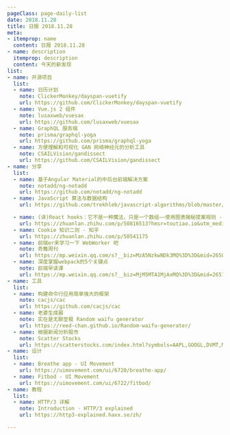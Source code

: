 ```yaml
---
pageClass: page-daily-list
date: 2018.11.28
title: 日报 2018.11.28
meta:
- itemprop: name
  content: 日报 2018.11.28
- name: description
  itemprop: description
  content: 今天的新发现
list:
- name: 开源项目
  list:
  - name: 日历计划
    note: ClickerMonkey/dayspan-vuetify 
    url: https://github.com/ClickerMonkey/dayspan-vuetify
  - name: Vue.js 2 组件
    note: lusaxweb/vuesax
    url: https://github.com/lusaxweb/vuesax
  - name: GraphQL 服务端
    note: prisma/graphql-yoga
    url: https://github.com/prisma/graphql-yoga
  - name: 方便理解和可视化 GAN 网络神经元的分析工具 
    note: CSAILVision/gandissect
    url: https://github.com/CSAILVision/gandissect
- name: 分享
  list:
  - name: 基于Angular Material的中后台前端解决方案
    note: notadd/ng-notadd
    url: https://github.com/notadd/ng-notadd
  - name: JavaScript 算法与数据结构
    url: https://github.com/trekhleb/javascript-algorithms/blob/master/README.zh-CN.md

  - name: (译)React hooks：它不是一种魔法，只是一个数组——使用图表揭秘提案规则 - 知乎
    url: https://zhuanlan.zhihu.com/p/50816513?hmsr=toutiao.io&utm_medium=toutiao.io&utm_source=toutiao.io
  - name: Cookie 知识二则 - 知乎
    url: https://zhuanlan.zhihu.com/p/50541175
  - name: 前端er来学习一下 WebWorker 吧
    note: 奇舞周刊
    url: https://mp.weixin.qq.com/s?__biz=MzA5NzkwNDk3MQ%3D%3D&mid=2650588583&idx=1&sn=00daad54eebfe86775282628c0599626#wechat_redirect
  - name: 深度掌握webpack的5个关键点
    note: 前端早读课
    url: https://mp.weixin.qq.com/s?__biz=MjM5MTA1MjAxMQ%3D%3D&mid=2651230557&idx=1&sn=13a7d213e962c6c73698934482d0c0a7#wechat_redirect
- name: 工具
  list:
  - name: 构建命令行应用简单强大的框架
    note: cacjs/cac
    url: https://github.com/cacjs/cac
  - name: 老婆生成器
    note: 实在是无聊至极 Random waifu generator
    url: https://reed-chan.github.io/Random-waifu-generater/
  - name: 根据新闻分析股市
    note: Scatter Stocks
    url: https://scatterstocks.com/index.html?symbols=AAPL,GOOGL,DVMT,MSFT,AMZN&events=QXBwbGXigJlzIEhvbWVQb2QgSGFzIEFycml2ZWQuIERvbuKAmXQgUnVzaCB0byBCdXkgSXQuLTAyLzA2LzIwMThAIUBBcHBsZSBIaXJlcyBHb29nbGXigJlzIEEuSS4gQ2hpZWYtMDQvMDMvMjAxOEAhQA==
- name: 设计
  list:
  - name: Breathe app - UI Movement
    url: https://uimovement.com/ui/6720/breathe-app/
  - name: Fitbod - UI Movement
    url: https://uimovement.com/ui/6722/fitbod/
- name: 教程
  list:
  - name: HTTP/3 详解
    note: Introduction · HTTP/3 explained
    url: https://http3-explained.haxx.se/zh/

---
```


<daily-list v-bind="$page.frontmatter"/>